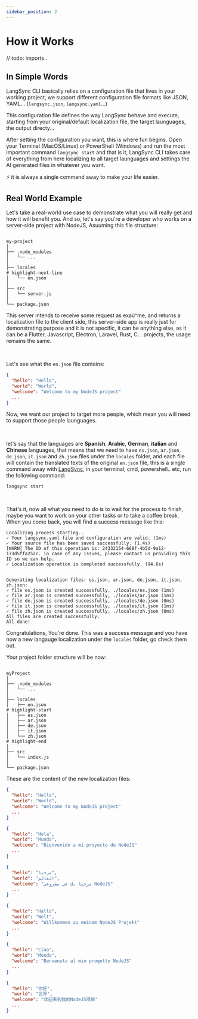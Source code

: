 ```yaml
---
sidebar_position: 2
---
```


# How it Works

// todo: imports..


## In Simple Words

LangSync CLI basically relies on a configuration file that lives in your working project, we support different configuration file formats like JSON, YAML... (`langsync.json`, `langsync.yaml`...)

This configuration file defines the way LangSync behave and execute, starting from your original/default localization file, the target launguages, the output directy...

After setting the configuration you want, this is where fun begins. Open your Terminal (MacOS/Linux) or PowerShell (Windows) and run the most important command `langsync start` and that is it, LangSync CLI takes care of everything from here localizing to all target launguages and settings the AI generated files in whatever you want.

⚡ it is always a single command away to make your life easier.

## Real World Example

Let's take a real-world use case to demonstrate what you will really get and how it will benefit you. And so, let's say you're a developer who works on a server-side project with NodeJS, Asuuming this file structure:

```langsync title="📁 .../my-nodejs-projects"

my-project
│
├── .node_modules
│   └── ...
│
├── locales
# highlight-next-line
│   └── en.json
│
├── src
│   └── server.js
│
└── package.json

```

This server intends to receive some request as exaù^me, and returns a localization file to the client side, this server-side app is really just for demonstrating purpose and it is not specific, it can be anything else, as it can be a Flutter, Javascript, Electron, Laravel, Rust, C... projects, the usage remains the same.

<br />

Let's see what the `en.json` file contains:

<Tabs>

  <TabItem value="en.json" label="en.json">

```json showLineNumbers
{
  "hello": "Hello",
  "world": "World",
  "welcome": "Welcome to my NodeJS project"
  ...
}
```

  </TabItem>
</Tabs>

Now, we want our project to target more people, which mean you will need to support those people launguages.

<br />

let's say that the languages are **Spanish**, **Arabic**, **German**, **italian** and **Chinese** languages, that means that we need to have `es.json`, `ar.json`, `de.json`, `it.json` and `zh.json` files under the `locales` folder, and each file will contain the translated texts of the original `en.json` file, this is a single command away with <a href="https://langsync.app" target="_blank">LangSync</a>, in your terminal, cmd, powershell.. etc, run the following command:

```langsync
langsync start
```

<br />

That's it, now all what you need to do is to wait for the process to finish, maybe you want to work on your other tasks or to take a coffee break. When you come back, you will find a success message like this:

```langsync
Localizing process starting..
✓ Your langsync.yaml file and configuration are valid. (1ms)
✓ Your source file has been saved successfully. (1.4s)
[WARN] The ID of this operation is: 24332154-668f-4b5d-9a12-173d5ffa252c. in case of any issues, please contact us providing this ID so we can help.
✓ Localization operation is completed successfully. (94.6s)


Generating localization files: es.json, ar.json, de.json, it.json, zh.json:
✓ file es.json is created successfully, ./locales/es.json (1ms)
✓ file ar.json is created successfully, ./locales/ar.json (1ms)
✓ file de.json is created successfully, ./locales/de.json (0ms)
✓ file it.json is created successfully, ./locales/it.json (1ms)
✓ file zh.json is created successfully, ./locales/zh.json (0ms)
All files are created successfully.
All done!
```

Congratulations, You're done. This was a success message and you have now a new langauge localization under the `locales` folder, go check them out.

Your project folder structure will be now:

```langsync title="📁 .../my-nodejs-projects"

myProject
│
├── .node_modules
│   └── ...
│
├── locales
│   ├── en.json
# highlight-start
│   ├── es.json
│   ├── ar.json
│   ├── de.json
│   ├── it.json
│   └── zh.json
# highlight-end
│
├── src
│   └── index.js
│
└── package.json

```

These are the content of the new localization files:

<Tabs>

  <TabItem value="en.json" label="en.json">

```json showLineNumbers
{
  "hello": "Hello",
  "world": "World",
  "welcome": "Welcome to my NodeJS project"
  ...
}
```

  </TabItem>

  <TabItem value="es.json" label="es.json">

```json showLineNumbers
{
  "hello": "Hola",
  "world": "Mundo",
  "welcome": "Bienvenido a mi proyecto de NodeJS"
  ...
}
```

  </TabItem>

  <TabItem value="ar.json" label="ar.json" default>

```json showLineNumbers
{
  "hello": "مرحبا",
  "world": "العالم",
  "welcome": "مرحبا بك في مشروعي NodeJS"
  ...
}
```

  </TabItem>
  
  <TabItem value="de.json" label="de.json">

```json showLineNumbers
{
  "hello": "Hallo",
  "world": "Welt",
  "welcome": "Willkommen zu meinem NodeJS Projekt"
  ...
}
```

  </TabItem>

  <TabItem value="it.json" label="it.json">

```json showLineNumbers
{
  "hello": "Ciao",
  "world": "Mondo",
  "welcome": "Benvenuto al mio progetto NodeJS"
  ...
}
```

  </TabItem>

  <TabItem value="zh.json" label="zh.json">

```json showLineNumbers
{
  "hello": "你好",
  "world": "世界",
  "welcome": "欢迎来到我的NodeJS项目"
  ...
}
```

  </TabItem>

</Tabs>

<br />
